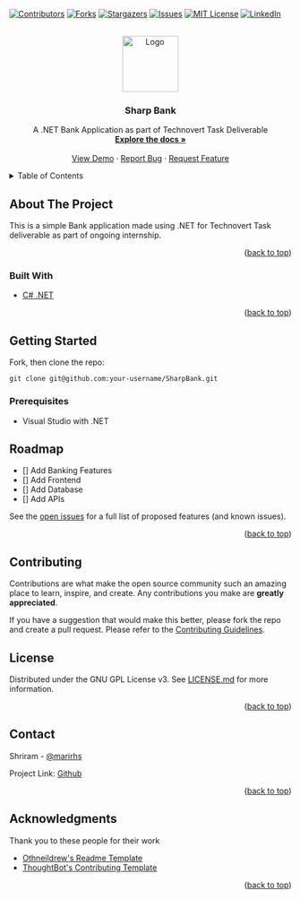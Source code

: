 <div id="top"></div>
<!--
*** Thanks for checking out the Best-README-Template. If you have a suggestion
*** that would make this better, please fork the repo and create a pull request
*** or simply open an issue with the tag "enhancement".
*** Don't forget to give the project a star!
*** Thanks again! Now go create something AMAZING! :D
-->



<!-- PROJECT SHIELDS -->
<!--
*** I'm using markdown "reference style" links for readability.
*** Reference links are enclosed in brackets [ ] instead of parentheses ( ).
*** See the bottom of this document for the declaration of the reference variables
*** for contributors-url, forks-url, etc. This is an optional, concise syntax you may use.
*** https://www.markdownguide.org/basic-syntax/#reference-style-links
-->
[![Contributors][contributors-shield]][contributors-url]
[![Forks][forks-shield]][forks-url]
[![Stargazers][stars-shield]][stars-url]
[![Issues][issues-shield]][issues-url]
[![MIT License][license-shield]][license-url]
[![LinkedIn][linkedin-shield]][linkedin-url]



<!-- PROJECT LOGO -->
<br />
<div align="center">
  <a href="https://github.com/midwicket/SharpBank">
    <img src="https://user-images.githubusercontent.com/49370927/136691786-cd8cbc40-5bb7-4e22-a41c-b0931a4b5c39.png" alt="Logo" width="100" height="100">
  </a>

  <h3 align="center">Sharp Bank</h3>

  <p align="center">
    A .NET Bank Application as part of Technovert Task Deliverable
    <br />
    <a href="https://github.com/midwicket/SharpBank"><strong>Explore the docs »</strong></a>
    <br />
    <br />
    <a href="https://github.com/midwicket/SharpBank">View Demo</a>
    ·
    <a href="https://github.com/midwicket/SharpBank/issues">Report Bug</a>
    ·
    <a href="https://github.com/midwicket/SharpBank/issues">Request Feature</a>
  </p>
</div>



<!-- TABLE OF CONTENTS -->
<details>
  <summary>Table of Contents</summary>
  <ol>
    <li>
      <a href="#about-the-project">About The Project</a>
      <ul>
        <li><a href="#built-with">Built With</a></li>
      </ul>
    </li>
    <li>
      <a href="#getting-started">Getting Started</a>
      <ul>
        <li><a href="#prerequisites">Prerequisites</a></li>
        <li><a href="#installation">Installation</a></li>
      </ul>
    </li>
    <li><a href="#usage">Usage</a></li>
    <li><a href="#roadmap">Roadmap</a></li>
    <li><a href="#contributing">Contributing</a></li>
    <li><a href="#license">License</a></li>
    <li><a href="#contact">Contact</a></li>
    <li><a href="#acknowledgments">Acknowledgments</a></li>
  </ol>
</details>



<!-- ABOUT THE PROJECT -->
## About The Project

<!-- [![Product Name Screen Shot][product-screenshot]](https://example.com) -->

This is a simple Bank application made using .NET for Technovert Task deliverable as part of ongoing internship.

<p align="right">(<a href="#top">back to top</a>)</p>



### Built With

* [C# .NET](https://dotnet.microsoft.com)

<p align="right">(<a href="#top">back to top</a>)</p>



<!-- GETTING STARTED -->
## Getting Started

Fork, then clone the repo:

    git clone git@github.com:your-username/SharpBank.git
    
### Prerequisites

* Visual Studio with .NET


<!-- ROADMAP -->
## Roadmap

- [] Add Banking Features
- [] Add Frontend
- [] Add Database
- [] Add APIs


See the [open issues](https://github.com/midwicket/SharpBank/issues) for a full list of proposed features (and known issues).

<p align="right">(<a href="#top">back to top</a>)</p>



<!-- CONTRIBUTING -->
## Contributing

Contributions are what make the open source community such an amazing place to learn, inspire, and create. Any contributions you make are **greatly appreciated**.

If you have a suggestion that would make this better, please fork the repo and create a pull request.
Please refer to the [Contributing Guidelines](/CONTRIBUTING.md).



<!-- LICENSE -->
## License

Distributed under the GNU GPL License v3. See [LICENSE.md](/LICENSE.md) for more information.

<p align="right">(<a href="#top">back to top</a>)</p>



<!-- CONTACT -->
## Contact

Shriram - [@marirhs](https://twitter.com/marirhs)

Project Link: [Github](https://github.com/midwicket/SharpBank)

<p align="right">(<a href="#top">back to top</a>)</p>


<!-- ACKNOWLEDGMENTS -->
## Acknowledgments

Thank you to these people for their work

* [Othneildrew's Readme Template](https://github.com/othneildrew/Best-README-Template/blob/master/README.md)
* [ThoughtBot's Contributing Template](https://github.com/thoughtbot/factory_bot_rails/blob/master/CONTRIBUTING.md)

<p align="right">(<a href="#top">back to top</a>)</p>



<!-- MARKDOWN LINKS & IMAGES -->
<!-- https://www.markdownguide.org/basic-syntax/#reference-style-links -->
[contributors-shield]: https://img.shields.io/github/contributors/midwicket/SharpBank.svg?style=for-the-badge
[contributors-url]: https://github.com/midwicket/SharpBank/graphs/contributors
[forks-shield]: https://img.shields.io/github/forks/midwicket/SharpBank.svg?style=for-the-badge
[forks-url]: https://github.com/midwicket/SharpBank/network/members
[stars-shield]: https://img.shields.io/github/stars/midwicket/SharpBank.svg?style=for-the-badge
[stars-url]: https://github.com/midwicket/SharpBank/stargazers
[issues-shield]: https://img.shields.io/github/issues/midwicket/SharpBank.svg?style=for-the-badge
[issues-url]: https://github.com/midwicket/SharpBank/issues
[license-shield]: https://img.shields.io/github/license/midwicket/SharpBank.svg?style=for-the-badge
[license-url]: https://github.com/midwicket/SharpBank/blob/master/LICENSE.txt
[linkedin-shield]: https://img.shields.io/badge/-LinkedIn-black.svg?style=for-the-badge&logo=linkedin&colorB=555
[linkedin-url]: https://linkedin.com/company/midwicket
[product-screenshot]: images/screenshot.png
